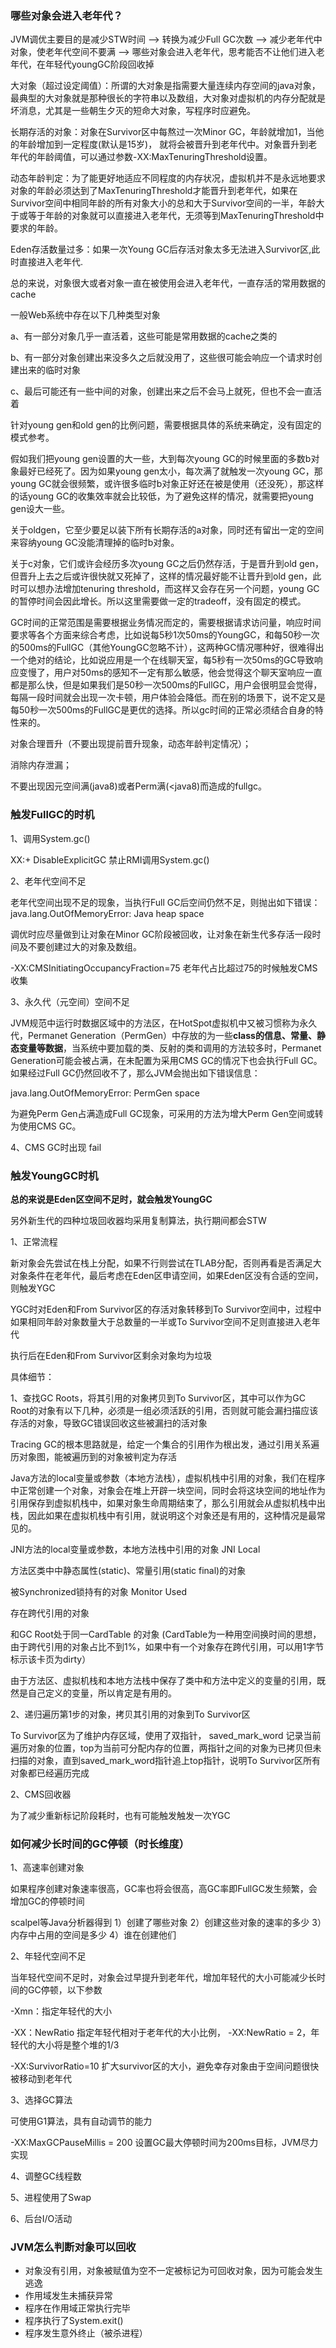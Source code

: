

### 哪些对象会进入老年代？

JVM调优主要目的是减少STW时间 —> 转换为减少Full GC次数 —> 减少老年代中对象，使老年代空间不要满 —> 哪些对象会进入老年代，思考能否不让他们进入老年代，在年轻代youngGC阶段回收掉

大对象（超过设定阈值）：所谓的大对象是指需要大量连续内存空间的java对象，最典型的大对象就是那种很长的字符串以及数组，大对象对虚拟机的内存分配就是坏消息，尤其是一些朝生夕灭的短命大对象，写程序时应避免。

长期存活的对象：对象在Survivor区中每熬过一次Minor GC，年龄就增加1，当他的年龄增加到一定程度(默认是15岁)， 就将会被晋升到老年代中。对象晋升到老年代的年龄阈值，可以通过参数-XX:MaxTenuringThreshold设置。

动态年龄判定：为了能更好地适应不同程度的内存状况，虚拟机并不是永远地要求对象的年龄必须达到了MaxTenuringThreshold才能晋升到老年代，如果在Survivor空间中相同年龄的所有对象大小的总和大于Survivor空间的一半，年龄大于或等于年龄的对象就可以直接进入老年代，无须等到MaxTenuringThreshold中要求的年龄。

Eden存活数量过多：如果一次Young GC后存活对象太多无法进入Survivor区,此时直接进入老年代.

总的来说，对象很大或者对象一直在被使用会进入老年代，一直存活的常用数据的cache

一般Web系统中存在以下几种类型对象

a、有一部分对象几乎一直活着，这些可能是常用数据的cache之类的

b、有一部分对象创建出来没多久之后就没用了，这些很可能会响应一个请求时创建出来的临时对象

c、最后可能还有一些中间的对象，创建出来之后不会马上就死，但也不会一直活着

针对young gen和old gen的比例问题，需要根据具体的系统来确定，没有固定的模式参考。

假如我们把young gen设置的大一些，大到每次young GC的时候里面的多数b对象最好已经死了。因为如果young gen太小，每次满了就触发一次young GC，那young GC就会很频繁，或许很多临时b对象正好还在被是使用（还没死），那这样的话young GC的收集效率就会比较低，为了避免这样的情况，就需要把young gen设大一些。

关于oldgen，它至少要足以装下所有长期存活的a对象，同时还有留出一定的空间来容纳young GC没能清理掉的临时b对象。

关于c对象，它们或许会经历多次young GC之后仍然存活，于是晋升到old gen，但晋升上去之后或许很快就又死掉了，这样的情况最好能不让晋升到old gen，此时可以想办法增加tenuring threshold，而这样又会存在另一个问题，young GC的暂停时间会因此增长。所以这里需要做一定的tradeoff，没有固定的模式。

GC时间的正常范围是需要根据业务情况而定的，需要根据请求访问量，响应时间要求等各个方面来综合考虑，比如说每5秒1次50ms的YoungGC，和每50秒一次的500ms的FullGC（其他YoungGC忽略不计），这两种GC情况哪种好，很难得出一个绝对的结论，比如说应用是一个在线聊天室，每5秒有一次50ms的GC导致响应变慢了，用户对50ms的感知不一定有那么敏感，他会觉得这个聊天室响应一直都是那么快，但是如果我们是50秒一次500ms的FullGC，用户会很明显会觉得，每隔一段时间就会出现一次卡顿，用户体验会降低。而在别的场景下，说不定又是每50秒一次500ms的FullGC是更优的选择。所以gc时间的正常必须结合自身的特性来的。

对象合理晋升（不要出现提前晋升现象，动态年龄判定情况）；

消除内存泄漏；

不要出现因元空间满(java8)或者Perm满(<java8)而造成的fullgc。

### 触发FullGC的时机

1、调用System.gc()

XX:+ DisableExplicitGC 禁止RMI调用System.gc()

2、老年代空间不足

老年代空间出现不足的现象，当执行Full GC后空间仍然不足，则抛出如下错误：java.lang.OutOfMemoryError: Java heap space

调优时应尽量做到让对象在Minor GC阶段被回收，让对象在新生代多存活一段时间及不要创建过大的对象及数组。

-XX:CMSInitiatingOccupancyFraction=75 老年代占比超过75的时候触发CMS收集

3、永久代（元空间）空间不足

JVM规范中运行时数据区域中的方法区，在HotSpot虚拟机中又被习惯称为永久代，Permanet Generation（PermGen）中存放的为一些**class的信息、常量、静态变量等数据**，当系统中要加载的类、反射的类和调用的方法较多时，Permanet Generation可能会被占满，在未配置为采用CMS GC的情况下也会执行Full GC。如果经过Full GC仍然回收不了，那么JVM会抛出如下错误信息：

java.lang.OutOfMemoryError: PermGen space 

为避免Perm Gen占满造成Full GC现象，可采用的方法为增大Perm Gen空间或转为使用CMS GC。

4、CMS GC时出现 fail

### 触发YoungGC时机

**总的来说是Eden区空间不足时，就会触发YoungGC**

另外新生代的四种垃圾回收器均采用复制算法，执行期间都会STW

1、正常流程

新对象会先尝试在栈上分配，如果不行则尝试在TLAB分配，否则再看是否满足大对象条件在老年代，最后考虑在Eden区申请空间，如果Eden区没有合适的空间，则触发YGC

YGC时对Eden和From Survivor区的存活对象转移到To Survivor空间中，过程中如果相同年龄对象数量大于总数量的一半或To Survivor空间不足则直接进入老年代

执行后在Eden和From Survivor区剩余对象均为垃圾

具体细节：

1、查找GC Roots，将其引用的对象拷贝到To Survivor区，其中可以作为GC Root的对象有以下几种，必须是一组必须活跃的引用，否则就可能会漏扫描应该存活的对象，导致GC错误回收这些被漏扫的活对象

Tracing GC的根本思路就是，给定一个集合的引用作为根出发，通过引用关系遍历对象图，能被遍历到的对象被判定为存活

Java方法的local变量或参数（本地方法栈），虚拟机栈中引用的对象，我们在程序中正常创建一个对象，对象会在堆上开辟一块空间，同时会将这块空间的地址作为引用保存到虚拟机栈中，如果对象生命周期结束了，那么引用就会从虚拟机栈中出栈，因此如果在虚拟机栈中有引用，就说明这个对象还是有用的，这种情况是最常见的。

JNI方法的local变量或参数，本地方法栈中引用的对象 JNI Local

方法区类中中静态属性(static)、常量引用(static final)的对象  

被Synchronized锁持有的对象 Monitor Used

存在跨代引用的对象

和GC Root处于同一CardTable 的对象 (CardTable为一种用空间换时间的思想，由于跨代引用的对象占比不到1%，如果中有一个对象存在跨代引用，可以用1字节标示该卡页为dirty）

由于方法区、虚拟机栈和本地方法栈中保存了类中和方法中定义的变量的引用，既然是自己定义的变量，所以肯定是有用的。

2、递归遍历第1步的对象，拷贝其引用的对象到To Survivor区

To Survivor区为了维护内存区域，使用了双指针， saved_mark_word 记录当前遍历对象的位置，top为当前可分配内存的位置，两指针之间的对象为已拷贝但未扫描的对象，直到saved_mark_word指针追上top指针，说明To Survivor区所有对象都已经遍历完成

2、CMS回收器

为了减少重新标记阶段耗时，也有可能触发触发一次YGC

### 如何减少长时间的GC停顿（时长维度）

1、高速率创建对象

如果程序创建对象速率很高，GC率也将会很高，高GC率即FullGC发生频繁，会增加GC的停顿时间

scalpel等Java分析器得到 1）创建了哪些对象 2）创建这些对象的速率的多少 3）内存中占用的空间是多少 4）谁在创建他们

2、年轻代空间不足

当年轻代空间不足时，对象会过早提升到老年代，增加年轻代的大小可能减少长时间的GC停顿，以下参数

-Xmn：指定年轻代的大小

-XX：NewRatio 指定年轻代相对于老年代的大小比例， -XX:NewRatio = 2，年轻代的大小将是整个堆的1/3

-XX:SurvivorRatio=10 扩大survivor区的大小，避免幸存对象由于空间问题很快被移动到老年代

3、选择GC算法

可使用G1算法，具有自动调节的能力

-XX:MaxGCPauseMillis = 200 设置GC最大停顿时间为200ms目标，JVM尽力实现

4、调整GC线程数

5、进程使用了Swap

6、后台I/O活动

### JVM怎么判断对象可以回收
- 对象没有引用，对象被赋值为空不一定被标记为可回收对象，因为可能会发生逃逸
- 作用域发生未捕获异常
- 程序在作用域正常执行完毕
- 程序执行了System.exit()
- 程序发生意外终止（被杀进程）

